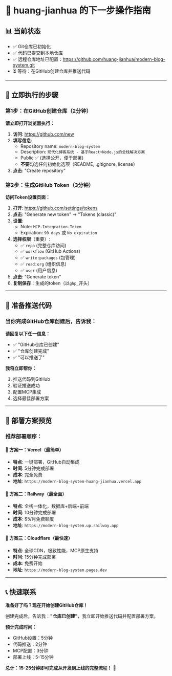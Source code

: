 # 🎯 huang-jianhua 的下一步操作指南

## 📊 当前状态
- ✅ Git仓库已初始化
- ✅ 代码已提交到本地仓库  
- ✅ 远程仓库地址已配置：https://github.com/huang-jianhua/modern-blog-system.git
- ⏳ 等待：在GitHub创建仓库并推送代码

---

## 🚀 立即执行的步骤

### 第1步：在GitHub创建仓库（2分钟）

**请立即打开浏览器执行：**

1. **访问**: https://github.com/new
2. **填写信息**:
   - Repository name: `modern-blog-system`
   - Description: `现代化博客系统 - 基于React+Node.js的全栈解决方案`
   - Public ✅ (选择公开，便于部署)
   - **不要**勾选任何初始化选项（README, .gitignore, license）
3. **点击**: "Create repository"

### 第2步：生成GitHub Token（3分钟）

**访问Token设置页面：**

1. **打开**: https://github.com/settings/tokens
2. **点击**: "Generate new token" → "Tokens (classic)"
3. **设置**:
   - Note: `MCP-Integration-Token`
   - Expiration: `90 days` 或 `No expiration`
4. **选择权限**（重要）:
   - ✅ `repo` (完整仓库访问)
   - ✅ `workflow` (GitHub Actions)
   - ✅ `write:packages` (包管理)
   - ✅ `read:org` (组织信息)
   - ✅ `user` (用户信息)
5. **点击**: "Generate token"
6. **复制保存**：生成的token（以`ghp_`开头）

---

## 🔄 准备推送代码

### 当你完成GitHub仓库创建后，告诉我：

**请回复以下任一信息：**
- ✅ "GitHub仓库已创建"
- ✅ "仓库创建完成"  
- ✅ "可以推送了"

**我将立即帮你：**
1. 推送代码到GitHub
2. 验证推送成功
3. 配置MCP集成
4. 选择最佳部署方案

---

## 🎯 部署方案预览

### 推荐部署顺序：

#### 🥇 方案一：Vercel（最简单）
- **特点**: 一键部署，GitHub自动集成
- **时间**: 5分钟完成部署
- **成本**: 完全免费
- **地址**: `https://modern-blog-system-huang-jianhua.vercel.app`

#### 🥈 方案二：Railway（最全面）
- **特点**: 全栈一体化，数据库+后端+前端
- **时间**: 10分钟完成部署
- **成本**: $5/月免费额度
- **地址**: `https://modern-blog-system.up.railway.app`

#### 🥉 方案三：Cloudflare（最快速）
- **特点**: 全球CDN，极致性能，MCP原生支持
- **时间**: 15分钟完成部署
- **成本**: 免费开始
- **地址**: `https://modern-blog-system.pages.dev`

---

## 📞 快速联系

**准备好了吗？现在开始创建GitHub仓库！**

创建完成后，告诉我：**"仓库已创建"**，我立即开始推送代码并配置部署方案。

**预计完成时间：** 
- GitHub设置：5分钟
- 代码推送：2分钟  
- MCP配置：3分钟
- 部署上线：5-15分钟

**总计：15-25分钟即可完成从开发到上线的完整流程！** 🚀 
